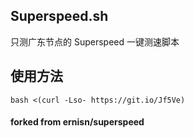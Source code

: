## Superspeed.sh

只测广东节点的 Superspeed 一键测速脚本

## 使用方法

```
bash <(curl -Lso- https://git.io/Jf5Ve)
```

#### forked from ernisn/superspeed
